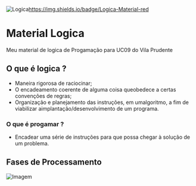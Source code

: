 ![Logica]()https://img.shields.io/badge/Logica-Material-red

# Material Logica
Meu material de logica de Progamação para UC09 do Vila Prudente

## O que é logica ?

- Maneira rigorosa de raciocinar;
- O encadeamento coerente de alguma coisa queobedece a certas convenções de regras;
- Organização e planejamento das instruções, em umalgoritmo, a fim de viabilizar aimplantação/desenvolvimento de um programa.


### O que é progamar ?
- Encadear uma série de instruções para que possa chegar à solução de um problema.

## Fases de Processamento

![Imagem](https://user-images.githubusercontent.com/65987358/84964040-7547ee80-b0e1-11ea-8aeb-1cd4d94218b8.JPG)
